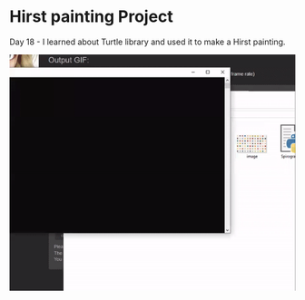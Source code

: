 # Hirst painting Project

Day 18 - I learned about Turtle library and used it to make a Hirst painting.

![](art.gif)
